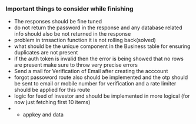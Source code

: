 ### Important things to consider while finishing

- The responses should be fine tuned 
- do not return the password in the response and any database related info should also be  not returned in the response
- problem in trnsaction function it is not rolling back(solved)
- what should be the unique component in the Business table for ensuring duplicates are not present 
- if the auth token is invalid then the error is being showed that no rows are present make sure to throw very precise errors
- Send a mail for Verification of Email after creating the acccount
- forgot passoword route also should be implemented and the otp should be sent to email or mobile number for verification and a rate limiter should be applied for this route
- logic for feed of investor and should be implemented in more logical (for now just fetching first 10 items)
- - appkey and data